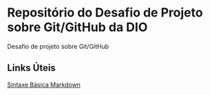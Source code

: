 # Repositório do Desafio de Projeto sobre Git/GitHub da DIO
Desafio de projeto sobre Git/GitHub


## Links Úteis
[Sintaxe Básica Markdown](https://markdown.net.br/sintaxe-basica/)
